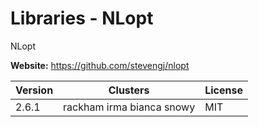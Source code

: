 # Libraries - NLopt

NLopt



**Website:** <https://github.com/stevengj/nlopt>

| Version | Clusters | License |
| ------- | -------- | ------- |
| 2.6.1 | rackham irma bianca snowy | MIT |
